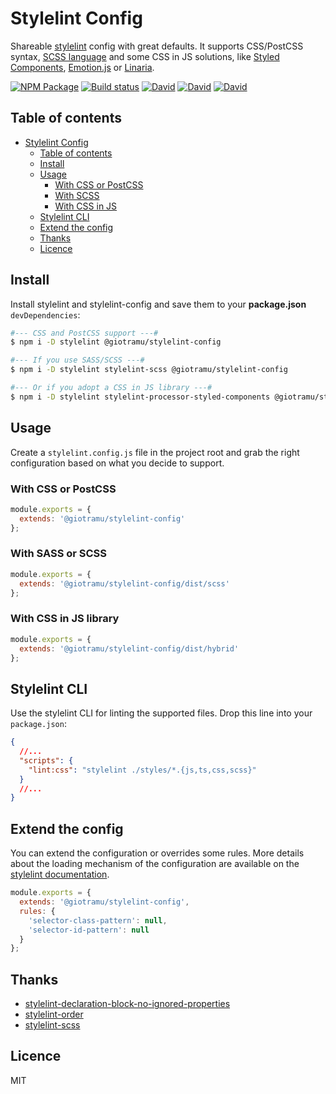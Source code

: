 # Stylelint Config

Shareable [stylelint] config with great defaults. It supports CSS/PostCSS syntax, [SCSS language][sass-doc] and some CSS in JS solutions, like [Styled Components](styled-components), [Emotion.js](emotion) or [Linaria](linaria).

[![NPM Package][npm-badge]][npm]
[![Build status][circleci-badge]][circleci]
[![David][david-dep-badge]][david-dep]
[![David][david-dev-badge]][david-dev]
[![David][david-peer-badge]][david-peer]

## Table of contents

- [Stylelint Config](#Stylelint-Config)
  - [Table of contents](#Table-of-contents)
  - [Install](#Install)
  - [Usage](#Usage)
    - [With CSS or PostCSS](#with-css-or-postcss)
    - [With SCSS](#with-scss)
    - [With CSS in JS](#with-css-in-js)
  - [Stylelint CLI](#styelint-cli)
  - [Extend the config](#extend-the-config)
  - [Thanks](#Thanks)
  - [Licence](#Licence)

## Install

Install stylelint and stylelint-config and save them to your **package.json** `devDependencies`:

```sh
#--- CSS and PostCSS support ---#
$ npm i -D stylelint @giotramu/stylelint-config

#--- If you use SASS/SCSS ---#
$ npm i -D stylelint stylelint-scss @giotramu/stylelint-config

#--- Or if you adopt a CSS in JS library ---#
$ npm i -D stylelint stylelint-processor-styled-components @giotramu/stylelint-config
```

## Usage

Create a `stylelint.config.js` file in the project root and grab the right configuration based on what you decide to support.

### With CSS or PostCSS

```js
module.exports = {
  extends: '@giotramu/stylelint-config'
};
```

### With SASS or SCSS

```js
module.exports = {
  extends: '@giotramu/stylelint-config/dist/scss'
};
```

### With CSS in JS library

```js
module.exports = {
  extends: '@giotramu/stylelint-config/dist/hybrid'
};
```

## Stylelint CLI

Use the stylelint CLI for linting the supported files. Drop this line into your `package.json`:

```json
{
  //...
  "scripts": {
    "lint:css": "stylelint ./styles/*.{js,ts,css,scss}"
  }
  //...
}
```

## Extend the config

You can extend the configuration or overrides some rules. More details about the loading mechanism of the configuration are available on the [stylelint documentation][stylelint-doc].

```js
module.exports = {
  extends: '@giotramu/stylelint-config',
  rules: {
    'selector-class-pattern': null,
    'selector-id-pattern': null
  }
};
```

## Thanks

- [stylelint-declaration-block-no-ignored-properties]
- [stylelint-order]
- [stylelint-scss]

## Licence

MIT

[npm]: https://www.npmjs.com/package/@giotramu/stylelint-config
[npm-badge]: https://badgen.net/npm/v/@giotramu/stylelint-config
[circleci]: https://circleci.com/gh/giotramu/stylelint-config
[circleci-badge]: https://badgen.net/circleci/github/giotramu/stylelint-config
[david-dep]: https://david-dm.org/giotramu/stylelint-config
[david-dev]: https://david-dm.org/giotramu/stylelint-config?type=dev
[david-peer]: https://david-dm.org/giotramu/stylelint-config?type=peer
[david-dep-badge]: https://badgen.net/david/dep/giotramu/stylelint-config
[david-dev-badge]: https://badgen.net/david/dev/giotramu/stylelint-config
[david-peer-badge]: https://badgen.net/david/peer/giotramu/stylelint-config
[sass-doc]: https://sass-lang.com
[stylelint]: https://stylelint.io
[stylelint-declaration-block-no-ignored-properties]: https://github.com/kristerkari/stylelint-declaration-block-no-ignored-properties
[stylelint-doc]: https://stylelint.io/user-guide/configuration/#extends
[stylelint-order]: https://github.com/hudochenkov/stylelint-order
[stylelint-scss]: https://github.com/kristerkari/stylelint-scss
[linaria]: https://github.com/callstack/linaria
[styled-components]: https://github.com/styled-components/styled-components
[emotion]: https://github.com/emotion-js/emotion
